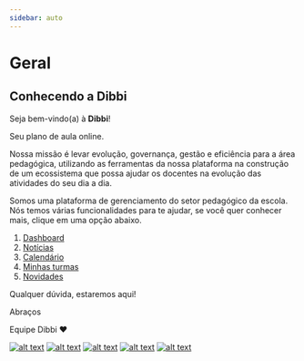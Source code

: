 ```yaml
---
sidebar: auto
---
```


# Geral

## Conhecendo a Dibbi

Seja bem-vindo(a) à **Dibbi**!

Seu plano de aula online.

Nossa missão é levar evolução, governança, gestão e eficiência para a área pedagógica, utilizando as ferramentas da nossa plataforma na construção de um ecossistema que possa ajudar os docentes na evolução das atividades do seu dia a dia.

Somos uma plataforma de gerenciamento do setor pedagógico da escola. Nós temos várias funcionalidades para te ajudar, se você quer conhecer mais, clique em uma opção abaixo.

1. [Dashboard](/dashboard.md)
2. [Notícias](/noticias.md)
3. [Calendário](/calendario.md)
4. [Minhas turmas](/minhasturmas.md)
5. [Novidades](/novidades.md)

Qualquer dúvida, estaremos aqui!

Abraços

Equipe Dibbi :heart:

[![alt text][1.1]][1] 
[![alt text][2.1]][2] 
[![alt text][3.1]][3]
[![alt text][4.1]][4]
[![alt text][5.1]][5]

[1.1]: https://orendevelopers.com.br/basedibbi/docsfacebook1.png (Siga nosso Instagram)   
[2.1]: https://orendevelopers.com.br/basedibbi/docsinsta.png (Curta nossa Fanpage) 
[3.1]: https://orendevelopers.com.br/basedibbi/websitedocs1.png (Acesse nosso site)  
[4.1]: https://orendevelopers.com.br/basedibbi/linkedindocs.png (Acompanhe nosso Linkedin)
[5.1]: https://orendevelopers.com.br/basedibbi/whatsappdocs.png (Fale pelo Whatsapp)

[1]: https://www.facebook.com/dibbi.plataforma
[2]: https://www.instagram.com/dibbi.plataforma/
[3]: https://dibbi.com.br/
[4]: https://www.linkedin.com/company/dibbi-plataforma
[5]: https://api.whatsapp.com/send?phone=5585991077098&text=Ol%C3%A1,%20estou%20vindo%20do%20site%20e%20gostaria%20de%20mais%20informa%C3%A7%C3%B5es%20sobre%20a%20Dibbi